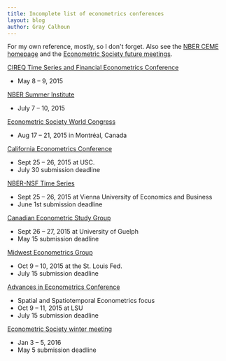 ```yaml
---
title: Incomplete list of econometrics conferences
layout: blog
author: Gray Calhoun
---
```


For my own reference, mostly, so I don't forget. Also see the
[NBER CEME homepage](http://www.nber.org/CEME/ceme.html)
and the
[Econometric Society future meetings](https://www.econometricsociety.org/meetings/future-meetings).

[CIREQ Time Series and Financial Econometrics Conference](http://www.cireqmontreal.com/en/view/12253/colloque-cireq-montreal-deconometrie-series-temporelles-et-econometrie-de-la-finance)

+ May 8 – 9, 2015

[NBER Summer Institute](http://conference.nber.org/confer/2015/SI2015/EFWW/EFWWprg.html)

+ July 7 – 10, 2015

[Econometric Society World Congress](http://eswc2015.com/)

+ Aug 17 – 21, 2015 in Montréal, Canada

[California Econometrics Conference](http://dornsife.usc.edu/conferences/econometrics-conference)

+ Sept 25 – 26, 2015 at USC.
+ July 30 submission deadline

[NBER-NSF Time Series](https://sites.google.com/site/nbernsfts/home)

+ Sept 25 – 26, 2015 at Vienna University of Economics and Business
+ June 1st submission deadline

[Canadian Econometric Study Group](http://www.cesg2015.org/call.html)

+ Sept 26 – 27, 2015 at University of Guelph
+ May 15 submission deadline

[Midwest Econometrics Group](http://research.stlouisfed.org/conferences/MEG2015/)

+ Oct 9 – 10, 2015 at the St. Louis Fed.
+ July 15 submission deadline

[Advances in Econometrics Conference](http://faculty.smu.edu/millimet/AiE.html)

+ Spatial and Spatiotemporal Econometrics focus
+ Oct 9 – 11, 2015 at LSU
+ July 15 submission deadline

[Econometric Society winter meeting](https://www.econometricsociety.org/meetings/schedule/2016/01/03/2016-north-american-winter-meeting)

+ Jan 3 – 5, 2016
+ May 5 submission deadline